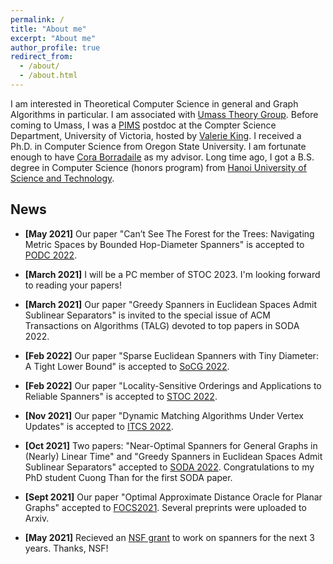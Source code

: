 ```yaml
---
permalink: /
title: "About me"
excerpt: "About me"
author_profile: true
redirect_from: 
  - /about/
  - /about.html
---
```


I am interested in Theoretical Computer Science in general and Graph Algorithms in particular. I am associated with [Umass Theory Group](https://www.cics.umass.edu/research/area/theoretical-computer-science). Before coming to Umass, I was a <a href = "http://www.pims.math.ca/scientific/postdoctoral/postdoctoral-fellows#pdf-2018">PIMS</a> postdoc at the Compter Science Department, University of Victoria, hosted by <a href = "http://webhome.cs.uvic.ca/~val/">Valerie King</a>.  I received a Ph.D. in Computer Science from Oregon State University. I am fortunate enough to have <a href="http://blogs.oregonstate.edu/glencora/">Cora Borradaile</a> as my advisor. Long time ago, I got a B.S. degree in Computer Science (honors program) from <a href="http://en.hust.edu.vn/home">Hanoi University of Science and Technology</a>.

## News

 - **[May 2021]** Our paper "Can’t See The Forest for the Trees: Navigating Metric Spaces by Bounded Hop-Diameter Spanners" is accepted to [PODC 2022](https://www.podc.org).
 
 - **[March 2021]** I will be a PC member of STOC 2023. I'm looking forward to reading your papers!
 
 - **[March 2021]** Our paper "Greedy Spanners in Euclidean Spaces Admit Sublinear Separators" is invited to the special issue of ACM Transactions on Algorithms (TALG) devoted to top papers in SODA 2022.

- **[Feb 2022]** Our paper "Sparse Euclidean Spanners with Tiny Diameter: A Tight Lower Bound" is accepted to [SoCG 2022](https://www.inf.fu-berlin.de/inst/ag-ti/socg22/socg.html).

- **[Feb 2022]** Our paper "Locality-Sensitive Orderings and Applications to Reliable Spanners" is accepted to [STOC 2022](http://acm-stoc.org/stoc2022/).

- **[Nov 2021]** Our paper "Dynamic Matching Algorithms Under Vertex Updates" is accepted to [ITCS 2022](http://itcs-conf.org/index.html).

- **[Oct 2021]** Two papers: "Near-Optimal Spanners for General Graphs in (Nearly) Linear Time" and "Greedy Spanners in Euclidean Spaces Admit Sublinear Separators" accepted to [SODA 2022](https://www.siam.org/conferences/cm/conference/soda22). Congratulations to my PhD student Cuong Than for the first SODA paper.

- **[Sept 2021]** Our paper "Optimal Approximate Distance Oracle for Planar Graphs"  accepted to [FOCS2021](https://focs2021.cs.colorado.edu/focs-2021-accepted-papers/). Several preprints were uploaded to Arxiv. 

- **[May 2021]** Recieved an [NSF grant](https://www.nsf.gov/awardsearch/showAward?AWD_ID=2121952) to work on spanners for the next 3 years. Thanks, NSF!
 



    


